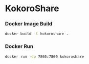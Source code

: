 # KokoroShare

### Docker Image Build
```bash
docker build -t kokoroshare .
```

### Docker Run
```bash
docker run -dp 7860:7860 kokoroshare
```